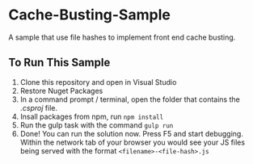 # Cache-Busting-Sample
A sample that use file hashes to implement front end cache busting.

## To Run This Sample
1. Clone this repository and open in Visual Studio
2. Restore Nuget Packages
3. In a command prompt / terminal, open the folder that contains the *.csproj* file.
4. Insall packages from npm, run `npm install`
5. Run the gulp task with the command `gulp run`
6. Done! You can run the solution now. Press F5 and start debugging. Within the network tab of your browser you would see your JS files being served with the format `<filename>-<file-hash>.js`
